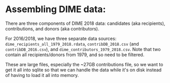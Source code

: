 # Assembling DIME data:

There are three components of DIME 2018 data: candidates (aka recipients),
contributions, and donors (aka contributors).

For 2016/2018, we have three separate data sources:
`dime_recipients_all_1979_2018.rdata`, `contribDB_2018.csv` (and `contribDB_2016.csv`), and
`dime_contributors_1979_2018.csv`.
Note that two contain all recipients/donors from 1979, and so need to be filtered.

These are large files, especially the ~27GB contributions file, so we want to
get it all into sqlite so that we can handle the data while it's on disk instead
of having to load it all into memory.
